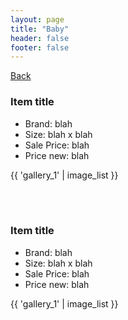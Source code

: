 ```yaml
---
layout: page
title: "Baby"
header: false
footer: false
---
```

<a href="/sale-house-stuff">Back</a>

<h3>Item title</h3>

* Brand: blah
* Size: blah x blah
* Sale Price: blah
* Price new: blah

{{ 'gallery_1' | image_list }}

<br/>
<br/>

<h3>Item title</h3>

* Brand: blah
* Size: blah x blah
* Sale Price: blah
* Price new: blah

{{ 'gallery_1' | image_list }}
